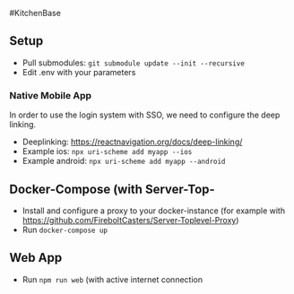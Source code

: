 #KitchenBase

## Setup

- Pull submodules: ```git submodule update --init --recursive```
- Edit .env with your parameters

### Native Mobile App

In order to use the login system with SSO, we need to configure the deep linking.
- Deeplinking: https://reactnavigation.org/docs/deep-linking/
- Example ios: ```npx uri-scheme add myapp --ios```
- Example android: ```npx uri-scheme add myapp --android```

## Docker-Compose (with Server-Top-
- Install and configure a proxy to your docker-instance (for example with https://github.com/FireboltCasters/Server-Toplevel-Proxy)
- Run ```docker-compose up```


## Web App

- Run ```npm run web``` (with active internet connection
